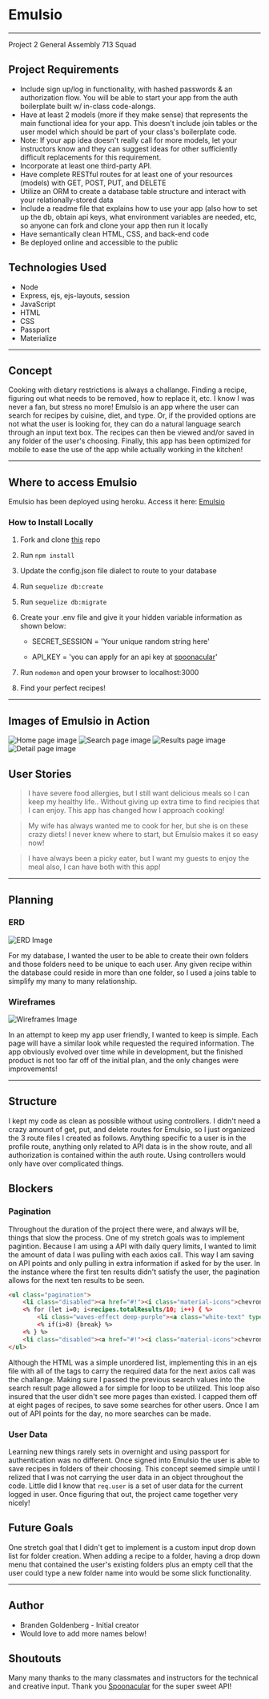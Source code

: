 # Emulsio
____
Project 2 General Assembly 713 Squad

## Project Requirements
* Include sign up/log in functionality, with hashed passwords & an authorization flow. You will be able to start your app from the auth boilerplate built w/ in-class code-alongs.
* Have at least 2 models (more if they make sense) that represents the main functional idea for your app. This doesn't include join tables or the user model which should be part of your class's boilerplate code.
* Note: If your app idea doesn't really call for more models, let your instructors know and they can suggest ideas for other sufficiently difficult replacements for this requirement.
* Incorporate at least one third-party API.
* Have complete RESTful routes for at least one of your resources (models) with GET, POST, PUT, and DELETE
* Utilize an ORM to create a database table structure and interact with your relationally-stored data
* Include a readme file that explains how to use your app (also how to set up the db, obtain api keys, what environment variables are needed, etc, so anyone can fork and clone your app then run it locally
* Have semantically clean HTML, CSS, and back-end code
* Be deployed online and accessible to the public

## Technologies Used
* Node
* Express, ejs, ejs-layouts, session
* JavaScript
* HTML
* CSS
* Passport
* Materialize
____
## Concept
Cooking with dietary restrictions is always a challange. Finding a recipe, figuring out what needs to be removed, how to replace it, etc. I know I was never a fan, but stress no more! Emulsio is an app where the user can search for recipes by cuisine, diet, and type. Or, if the provided options are not what the user is looking for, they can do a natural language search through an input text box. The recipes can then be viewed and/or saved in any folder of the user's choosing. Finally, this app has been optimized for mobile to ease the use of the app while actually working in the kitchen!
_______
## Where to access Emulsio
Emulsio has been deployed using heroku. Access it here: [Emulsio](https://emulsio.herokuapp.com/)

### How to Install Locally

1. Fork and clone [this](https://github.com/BGoldenberg161/Emulsio) repo

2. Run ```npm install```

3. Update the config.json file dialect to route to your database

4. Run ```sequelize db:create```

5. Run ```sequelize db:migrate```

6. Create your .env file and give it your hidden variable information as shown below:

    * SECRET_SESSION = 'Your unique random string here'

    * API_KEY = 'you can apply for an api key at [spoonacular](https://spoonacular.com/)'

7. Run ```nodemon``` and open your browser to localhost:3000

8. Find your perfect recipes!
____
## Images of Emulsio in Action

![Home page image](./images/Home.png)
![Search page image](./images/Search.png)
![Results page image](./images/Show.png)
![Detail page image](./images/Detail.png)

## User Stories
>I have severe food allergies, but I still want delicious meals so I can keep my healthy life.. Without giving up extra time to find recipies that I can enjoy. This app has changed how I approach cooking!

>My wife has always wanted me to cook for her, but she is on these crazy diets! I never knew where to start, but Emulsio makes it so easy now!

>I have always been a picky eater, but I want my guests to enjoy the meal also, I can have both with this app!
____
## Planning
### ERD
![ERD Image](./images/ERD.png)

For my database, I wanted the user to be able to create their own folders and those folders need to be unique to each user. Any given recipe within the database could reside in more than one folder, so I used a joins table to simplify my many to many relationship.
### Wireframes
![Wireframes Image](./images/wireframes.jpg)

In an attempt to keep my app user friendly, I wanted to keep is simple. Each page will have a similar look while requested the required information. The app obviously evolved over time while in development, but the finished product is not too far off of the initial plan, and the only changes were improvements!
____
## Structure
I kept my code as clean as possible without using controllers. I didn't need a crazy amount of get, put, and delete routes for Emulsio, so I just organized the 3 route files I created as follows. Anything specific to a user is in the profile route, anything only related to API data is in the show route, and all authorization is contained within the auth route. Using controllers would only have over complicated things.

## Blockers
### Pagination
Throughout the duration of the project there were, and always will be, things that slow the process. One of my stretch goals was to implement pagintion. Because I am using a API with daily query limits, I wanted to limit the amount of data I was pulling with each axios call. This way I am saving on API points and only pulling in extra information if asked for by the user. In the instance where the first ten results didn't satisfy the user, the pagination allows for the next ten results to be seen. 

``` html
<ul class="pagination">
    <li class="disabled"><a href="#!"><i class="material-icons">chevron_left</i></a></li>
    <% for (let i=0; i<recipes.totalResults/10; i++) { %>
        <li class="waves-effect deep-purple"><a class="white-text" type="submit" href="/show?cuisine=<%= search.cuisine %>&diet=<%= search.diet %>&type=<%= search.type %>&offset=<%= i*10 %>"><%= i + 1 %></a></li>
        <% if(i>8) {break} %> 
    <% } %> 
    <li class="disabled"><a href="#!"><i class="material-icons">chevron_right</i></a></li>
</ul>
```
Although the HTML was a simple unordered list, implementing this in an ejs file with all of the tags to carry the required data for the next axios call was the challange. Making sure I passed the previous search values into the search result page allowed a for simple for loop to be utilized. This loop also insured that the user didn't see more pages than existed. I capped them off at eight pages of recipes, to save some searches for other users. Once I am out of API points for the day, no more searches can be made. 

### User Data
Learning new things rarely sets in overnight and using passport for authentication was no different. Once signed into Emulsio the user is able to save recipes in folders of their choosing. This concept seemed simple until I relized that I was not carrying the user data in an object throughout the code. Little did I know that ```req.user``` is a set of user data for the current logged in user. Once figuring that out, the project came together very nicely!

## Future Goals
One stretch goal that I didn't get to implement is a custom input drop down list for folder creation. When adding a recipe to a folder, having a drop down menu that contained the user's existing folders plus an empty cell that the user could type a new folder name into would be some slick functionality. 

____
## Author
* Branden Goldenberg - Initial creator
* Would love to add more names below!

## Shoutouts
Many many thanks to the many classmates and instructors for the technical and creative input. Thank you [Spoonacular](https://spoonacular.com/) for the super sweet API!

